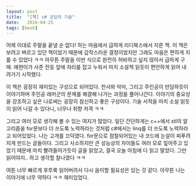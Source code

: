 ```yaml
---
layout: post
title:  "[책] c# 코딩의 기술"
date:   2016-04-25
tags: [book]
---
```


어제 이대로 주말을 끝낼 순 없다! 하는 마음에서 급하게 리디북스에서 지른 책. 이 책은 보려고 벼르고 있던 책이었기 때문에 갑작스러운 결정이었지만 그래도 마음은 편하게 지를 수 있었다 ㅋㅋ 아무튼 주말을 이딴 식으로 완전히 허비하고 싶지 않아서 급하게 구매. 예현이가 사준 전등 앞에 자리를 잡고 누워서 마치 소설책 읽듯이 편안하게 읽어 내려가기 시작했다. 

  이 책은 굉장히 재미있는 구성으로 되어있다. 천사와 악마, 그리고 주인공이 만담하듯이 이야기하며 주인공 래머군의 문제를 해결해 나가는 과정을 풀어나간다. 이야기의 중요성을 강조하고 싶은 나로써는 굉장히 참신하고 좋은 구성이다. 기술 서적을 마치 소설 읽듯이 읽어 나갈 수 있다니, 너무나 취향 저격 ㅋㅋ 

  그리고 여러 모로 생각해 볼 수 있는 여지가 많았다. 일단 간단하게는 c++에서 stl의 알고리즘을 for문보다 더 쓰도록 노력하라는 것처럼 c#에서는 linq를 더 쓰도록 노력하라고 되어있었다. 나는 고개를 끄덕였다. for문으로 점철되어있는 내 코드에 눈살이 찌푸려지게 만드는 글들이다. 그리고 사소하지만 큰 성능상의 차이들도 여러 모로 짚어주고 있었기 때문에 마치 빨려들어가듯이 글을 읽었고, 결국 오늘 아침에 다 읽고 말았다. 그만 읽어야지.. 하고 생각할 찰나였다 ㅋㅋ 

  여튼 너무 빠르게 후루룩 읽어버려서 다시 음미할 필요성은 있는 것 같다. 아무튼 나는 이야기에 너무 약하다 ㅋㅋ 재미있었다.